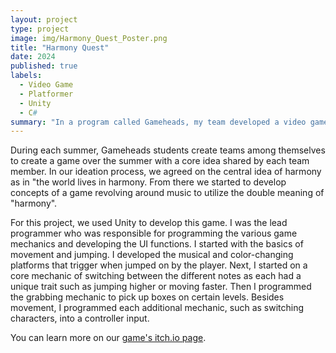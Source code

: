 ```yaml
---
layout: project
type: project
image: img/Harmony_Quest_Poster.png
title: "Harmony Quest"
date: 2024
published: true
labels:
  - Video Game
  - Platformer
  - Unity
  - C#
summary: "In a program called Gameheads, my team developed a video game about a whole note that traverses a world of silence, determined to bring music to the world, by finding other musical notes."
---
```


During each summer, Gameheads students create teams among themselves to create a game over the summer with a core idea shared by each team member. In our ideation process, we agreed on the central idea of harmony as in "the world lives in harmony. From there we started to develop concepts of a game revolving around music to utilize the double meaning of "harmony".

For this project, we used Unity to develop this game. I was the lead programmer who was responsible for programming the various game mechanics and developing the UI functions. I started with the basics of movement and jumping. I developed the musical and color-changing platforms that trigger when jumped on by the player. Next, I started on a core mechanic of switching between the different notes as each had a unique trait such as jumping higher or moving faster. Then I programmed the grabbing mechanic to pick up boxes on certain levels. Besides movement, I programmed each additional mechanic, such as switching characters, into a controller input. 

You can learn more on our [game's itch.io page](https://gameheads.itch.io/harmony-quest).
